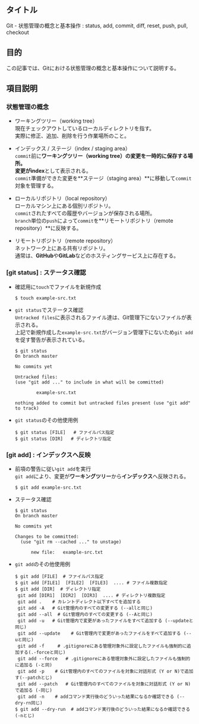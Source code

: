 ## タイトル
Git - 状態管理の概念と基本操作 : status, add, commit, diff, reset, push, pull, checkout

## 目的
この記事では、Gitにおける状態管理の概念と基本操作について説明する。

## 項目説明
### 状態管理の概念
- ワーキングツリー（working tree）<br>
現在チェックアウトしているローカルディレクトリを指す。<br>
実際に修正、追加、削除を行う作業場所のこと。

- インデックス / ステージ（index / staging area）<br>
`commit`前に**ワーキングツリー（working tree）**の変更を一時的に保存する場所。<br>
変更が**index**として表示される。<br>
`commit`準備ができた変更を**ステージ（staging area）**に移動して`commit`対象を管理する。

- ローカルリポジトリ（local repository）<br>
ローカルマシン上にある個別リポジトリ。<br>
`commit`されたすべての履歴やバージョンが保存される場所。<br>
`branch`単位の`push`によって`commit`を**リモートリポジトリ（remote repository）**に反映する。

- リモートリポジトリ（remote repository）<br>
ネットワーク上にある共有リポジトリ。<br>
通常は、**GitHub**や**GitLab**などのホスティングサービス上に存在する。

### [git status] : ステータス確認
- 確認用に`touch`でファイルを新規作成
  ```
  $ touch example-src.txt
  ```
- `git status`でステータス確認<br>
`Untracked files`に表示されるファイル達は、Git管理下にないファイルが表示される。<br>
上記で新規作成した`example-src.txt`がバージョン管理下にないため`git add`を促す警告が表示されている。<br>
  ```
  $ git status
  On branch master

  No commits yet

  Untracked files:
  (use "git add ..." to include in what will be committed)

          example-src.txt

  nothing added to commit but untracked files present (use "git add" to track)
  ```

- `git status`のその他使用例
  ```
  $ git status [FILE]   # ファイルパス指定
  $ git status [DIR]   # ディレクトリ指定
  ```

### [git add] : インデックスへ反映
- 前項の警告に従い`git add`を実行<br>
`git add`により、変更が**ワーキングツリー**から**インデックス**へ反映される。<br>
  ```
  $ git add example-src.txt
  ```

- ステータス確認<br>
  ```
  $ git status
  On branch master

  No commits yet

  Changes to be committed:
    (use "git rm --cached ..." to unstage)

        new file:   example-src.txt
  ```

- `git add`のその他使用例
  ```
  $ git add [FILE]  # ファイルパス指定
  $ git add [FILE1]  [FILE2]  [FILE3]  .... # ファイル複数指定
  $ git add [DIR]  # ディレクトリ指定
   git add [DIR1]  [DIR2]  [DIR3]  .... # ディレクトリ複数指定
   git add .    # カレントディレクト以下すべてを追加する
   git add -A   # Git管理内のすべての変更する (--allと同じ)
   git add --all  # Git管理内のすべての変更する (--Aと同じ)
   git add -u   # Git管理内で変更があったファイルをすべて追加する (--updateと同じ)
   git add --update    # Git管理内で変更があったファイルをすべて追加する (--uと同じ)
   git add -f     # .gitignoreにある管理対象外に設定したファイルも強制的に追加する(.-forceと同じ)
   git add --force   # .gitignoreにある管理対象外に設定したファイルも強制的に追加る (-と同)
   git add -p    # Git管理内のすべてのファイルを対象に対話形式 (Y or N)で追加す(--patchとじ)
   git add --patch   # Git管理内のすべてのファイルを対象に対話形式 (Y or N)で追加る (-同じ)
   git add -n    # addコマンド実行後のどういった結果になるか確認できる (--dry-rn同じ)
  $ git add --dry-run  # addコマンド実行後のどういった結果になるか確認できる (-nとじ)
  ```
